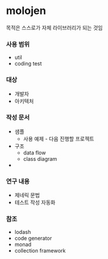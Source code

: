 # molojen

목적은 스스로가 자체 라이브러리가 되는 것임

### 사용 범위
- util
- coding test

### 대상
- 개발자
- 아키텍처

### 작성 문서
- 샘플
  - 사용 예제 - 다음 진행할 프로젝트
- 구조
  - data flow
  - class diagram
- 

### 연구 내용
- 제네릭 문법
- 테스트 작성 자동화

### 참조
- lodash
- code generator
- monad
- collection framework


